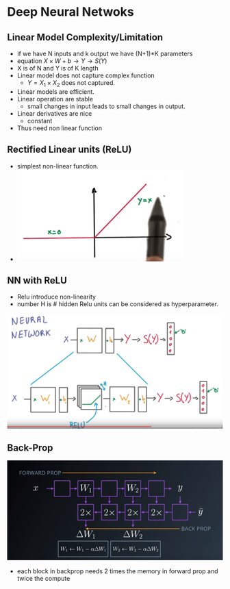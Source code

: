 # Deep Neural Netwoks

## Linear Model Complexity/Limitation

- if we have N inputs and k output we have (N+1)*K parameters
-  equation $X \times W +b \rightarrow Y \rightarrow S(Y)$
- X is of N and Y is of K length
- Linear model does not capture complex function
  - $Y = X_1 \times X_2$ does not captured. 
- Linear models are efficient.
- Linear operation are stable 
  - small changes in input leads to small changes in output.
- Linear derivatives are nice
  - constant
- Thus need non linear function

## Rectified Linear units (ReLU)

- simplest non-linear function.
- ![](relu.PNG)

## NN with ReLU

- Relu introduce  non-linearity
- number H  is # hidden Relu units can be considered as hyperparameter.

![](5.PNG)

## Back-Prop

![](backprop.png)



- each block in backprop needs 2 times the memory in forward prop and twice the compute